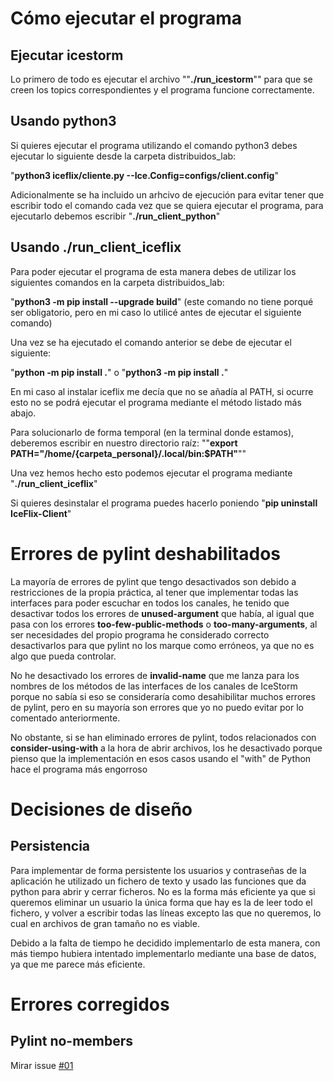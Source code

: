 # Cómo ejecutar el programa

## Ejecutar icestorm

Lo primero de todo es ejecutar el archivo ""**./run_icestorm**"" para que se creen los topics correspondientes y el programa funcione correctamente.

## Usando python3

Si quieres ejecutar el programa utilizando el comando python3 debes ejecutar lo siguiente desde la carpeta distribuidos_lab:

"**python3 iceflix/cliente.py --Ice.Config=configs/client.config**"

Adicionalmente se ha incluido un arhcivo de ejecución para evitar tener que escribir todo el comando cada vez que se quiera ejecutar el programa, para ejecutarlo debemos escribir "**./run_client_python**"

## Usando ./run_client_iceflix

Para poder ejecutar el programa de esta manera debes de utilizar los siguientes comandos en la carpeta distribuidos_lab:

"**python3 -m pip install --upgrade build**" (este comando no tiene porqué ser obligatorio, pero en mi caso lo utilicé antes de ejecutar el siguiente comando)

Una vez se ha ejecutado el comando anterior se debe de ejecutar el siguiente:

"**python -m pip install .**" o "**python3 -m pip install .**" 

En mi caso al instalar iceflix me decía que no se añadía al PATH, si ocurre esto no se podrá ejecutar el programa mediante el método listado más abajo.

Para solucionarlo de forma temporal (en la terminal donde estamos), deberemos escribir en nuestro directorio raíz: ""**export PATH="/home/{carpeta_personal}/.local/bin:$PATH"**""

Una vez hemos hecho esto podemos ejecutar el programa mediante "**./run_client_iceflix**"

Si quieres desinstalar el programa puedes hacerlo poniendo "**pip uninstall IceFlix-Client**"

  # Errores de pylint deshabilitados
  
  La mayoría de errores de pylint que tengo desactivados son debido a restricciones de la propia práctica, al tener que implementar todas las interfaces para poder escuchar en todos los canales, he tenido que desactivar todos los errores de **unused-argument** que había, al igual que pasa con los errores  **too-few-public-methods** o **too-many-arguments**, al ser necesidades del propio programa he considerado correcto desactivarlos para que pylint no los marque como erróneos, ya que no es algo que pueda controlar.
  
  No he desactivado los errores de **invalid-name** que me lanza para los nombres de los métodos de las interfaces de los canales de IceStorm porque no sabía si eso se consideraría como desahibilitar muchos errores de pylint, pero en su mayoría son errores que yo no puedo evitar por lo comentado anteriormente.
  
  No obstante, si se han eliminado errores de pylint, todos relacionados con **consider-using-with** a la hora de abrir archivos, los he desactivado porque pienso que la implementación en esos casos usando el "with" de Python hace el programa más engorroso
  
  # Decisiones de diseño
  
  ## Persistencia
  
  Para implementar de forma persistente los usuarios y contraseñas de la aplicación he utilizado un fichero de texto y usado las funciones que da python para abrir y cerrar ficheros. No es la forma más eficiente ya que si queremos eliminar un usuario la única forma que hay es la de leer todo el fichero, y volver a escribir todas las líneas excepto las que no queremos, lo cual en archivos de gran tamaño no es viable.
  
  Debido a la falta de tiempo he decidido implementarlo de esta manera, con más tiempo hubiera intentado implementarlo mediante una base de datos, ya que me parece más eficiente.
  
  # Errores corregidos
  
  ## Pylint no-members
  
  Mirar issue [#01](https://github.com/AitorMillan/distribuidos_lab/issues/1)

